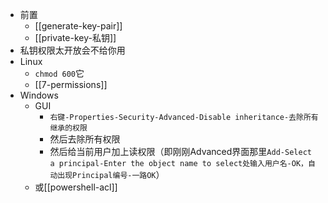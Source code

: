 - 前置
    - [[generate-key-pair]]
    - [[private-key-私钥]]
- 私钥权限太开放会不给你用
- Linux
  - `chmod 600`它
  - [[7-permissions]]
- Windows
  - GUI
     - `右键-Properties-Security-Advanced-Disable inheritance-去除所有继承的权限`
     - 然后去除所有权限
     - 然后给当前用户加上读权限（即刚刚Advanced界面那里`Add-Select a principal-Enter the object name to select处输入用户名-OK，自动出现Principal编号-一路OK`）
  - 或[[powershell-acl]]